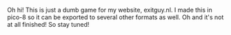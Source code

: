 Oh hi! This is just a dumb game for my website, exitguy.nl.
I made this in pico-8 so it can be exported to several other formats as well. Oh and it's not at all finished! So stay tuned!

